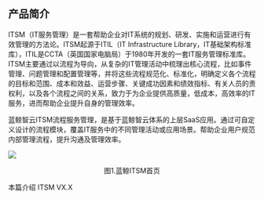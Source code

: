 ## 产品简介

ITSM（IT服务管理）是一套帮助企业对IT系统的规划、研发、实施和运营进行有效管理的方法论。ITSM起源于ITIL（IT Infrastructure Library，IT基础架构标准库），ITIL是CCTA（英国国家电脑局）于1980年开发的一套IT服务管理标准库。ITSM主要通过以流程为导向，从复杂的IT管理活动中梳理出核心流程，比如事件管理、问题管理和配置管理等，并将这些流程规范化、标准化，明确定义各个流程的目标和范围、成本和效益、运营步骤、关键成功因素和绩效指标、有关人员的责权利，以及各个流程之间的关系，致力于为企业提供高质量，低成本，高效率的IT服务，进而帮助企业提升自身的管理效率。

蓝鲸智云ITSM流程服务管理，是基于蓝鲸智云体系的上层SaaS应用。通过可自定义设计的流程模块，覆盖IT服务中的不同管理活动或应用场景。帮助企业用户规范内部管理流程，提升沟通及管理效率。

![](./pic/1.gif)
<center>图1.蓝鲸ITSM首页</center>


本篇介绍 ITSM VX.X
